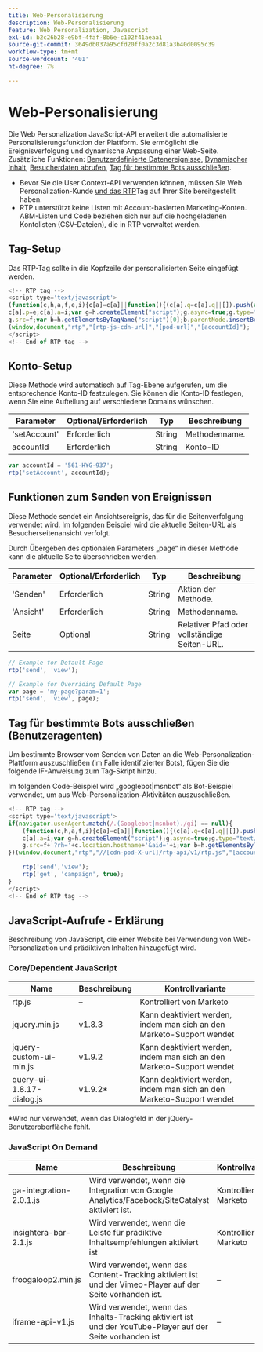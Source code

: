 ```yaml
---
title: Web-Personalisierung
description: Web-Personalisierung
feature: Web Personalization, Javascript
exl-id: b2c26b28-e9bf-4faf-8b6e-c102f41aeaa1
source-git-commit: 3649db037a95cfd20ff0a2c3d81a3b40d0095c39
workflow-type: tm+mt
source-wordcount: '401'
ht-degree: 7%

---
```


# Web-Personalisierung

Die Web Personalization JavaScript-API erweitert die automatisierte Personalisierungsfunktion der Plattform. Sie ermöglicht die Ereignisverfolgung und dynamische Anpassung einer Web-Seite. Zusätzliche Funktionen: [Benutzerdefinierte Datenereignisse](custom-data-events.md), [Dynamischer Inhalt](web-personalization.md), [Besucherdaten abrufen](get-visitor-data.md), [Tag für bestimmte Bots ausschließen](#exclude_tag_for_specific_bots).

- Bevor Sie die User Context-API verwenden können, müssen Sie Web Personalization-Kunde [ und das RTP](https://experienceleague.adobe.com/en/docs/marketo/using/product-docs/web-personalization/rtp-tag-implementation/deploy-the-rtp-javascript)Tag auf Ihrer Site bereitgestellt haben.
- RTP unterstützt keine Listen mit Account-basierten Marketing-Konten. ABM-Listen und Code beziehen sich nur auf die hochgeladenen Kontolisten (CSV-Dateien), die in RTP verwaltet werden.

## Tag-Setup

Das RTP-Tag sollte in die Kopfzeile der personalisierten Seite eingefügt werden.

```javascript
<!-- RTP tag -->
<script type='text/javascript'>
(function(c,h,a,f,e,i){c[a]=c[a]||function(){(c[a].q=c[a].q||[]).push(arguments)};
c[a].p=e;c[a].a=i;var g=h.createElement("script");g.async=true;g.type="text/javascript";
g.src=f;var b=h.getElementsByTagName("script")[0];b.parentNode.insertBefore(g,b)})
(window,document,"rtp","[rtp-js-cdn-url]","[pod-url]","[accountId]");
</script>
<!-- End of RTP tag -->
```

## Konto-Setup

Diese Methode wird automatisch auf Tag-Ebene aufgerufen, um die entsprechende Konto-ID festzulegen. Sie können die Konto-ID festlegen, wenn Sie eine Aufteilung auf verschiedene Domains wünschen.

| Parameter | Optional/Erforderlich | Typ | Beschreibung |
|--------------|-------------------|--------|--------------|
| &#39;setAccount&#39; | Erforderlich | String | Methodenname. |
| accountId | Erforderlich | String | Konto-ID |

```javascript
var accountId = '561-HYG-937';
rtp('setAccount', accountId);
```

## Funktionen zum Senden von Ereignissen

Diese Methode sendet ein Ansichtsereignis, das für die Seitenverfolgung verwendet wird. Im folgenden Beispiel wird die aktuelle Seiten-URL als Besucherseitenansicht verfolgt.

Durch Übergeben des optionalen Parameters „page“ in dieser Methode kann die aktuelle Seite überschrieben werden.

| Parameter | Optional/Erforderlich | Typ | Beschreibung |
|-----------|-------------------|--------|---------------------------------|
| &#39;Senden&#39; | Erforderlich | String | Aktion der Methode. |
| &#39;Ansicht&#39; | Erforderlich | String | Methodenname. |
| Seite | Optional | String | Relativer Pfad oder vollständige Seiten-URL. |

```javascript
// Example for Default Page
rtp('send', 'view');

// Example for Overriding Default Page
var page = 'my-page?param=1';
rtp('send', 'view', page);
```

## Tag für bestimmte Bots ausschließen (Benutzeragenten)

Um bestimmte Browser vom Senden von Daten an die Web-Personalization-Plattform auszuschließen (im Falle identifizierter Bots), fügen Sie die folgende IF-Anweisung zum Tag-Skript hinzu.

Im folgenden Code-Beispiel wird „googlebot|msnbot“ als Bot-Beispiel verwendet, um aus Web-Personalization-Aktivitäten auszuschließen.

```javascript
<!-- RTP tag -->
<script type='text/javascript'>
if(navigator.userAgent.match(/.(Googlebot|msnbot)./gi) == null){
    (function(c,h,a,f,i){c[a]=c[a]||function(){(c[a].q=c[a].q||[]).push(arguments)};
    c[a].a=i;var g=h.createElement("script");g.async=true;g.type="text/javascript";
    g.src=f+'?rh='+c.location.hostname+'&aid='+i;var b=h.getElementsByTagName("script")[0];b.parentNode.insertBefore(g,b);
})(window,document,"rtp","//[cdn-pod-X-url]/rtp-api/v1/rtp.js","[accountId]");

    rtp('send','view');
    rtp('get', 'campaign', true);
}
</script>
<!-- End of RTP tag -->
```

## JavaScript-Aufrufe - Erklärung

Beschreibung von JavaScript, die einer Website bei Verwendung von Web-Personalization und prädiktiven Inhalten hinzugefügt wird.

### Core/Dependent JavaScript

| Name | Beschreibung | Kontrollvariante |
|---------------------------|-------------|--------------------------------------------------------|
| rtp.js | – | Kontrolliert von Marketo |
| jquery.min.js | v1.8.3 | Kann deaktiviert werden, indem man sich an den Marketo-Support wendet |
| jquery-custom-ui-min.js | v1.9.2 | Kann deaktiviert werden, indem man sich an den Marketo-Support wendet |
| query-ui-1.8.17-dialog.js | v1.9.2* | Kann deaktiviert werden, indem man sich an den Marketo-Support wendet |

*Wird nur verwendet, wenn das Dialogfeld in der jQuery-Benutzeroberfläche fehlt.

### JavaScript On Demand

| Name | Beschreibung | Kontrollvariante |
|-------------------------|-----------------------------------------------------------------------|-----------------------|
| ga-integration-2.0.1.js | Wird verwendet, wenn die Integration von Google Analytics/Facebook/SiteCatalyst aktiviert ist. | Kontrolliert von Marketo |
| insightera-bar-2.1.js | Wird verwendet, wenn die Leiste für prädiktive Inhaltsempfehlungen aktiviert ist | Kontrolliert von Marketo |
| froogaloop2.min.js | Wird verwendet, wenn das Content-Tracking aktiviert ist und der Vimeo-Player auf der Seite vorhanden ist. | – |
| iframe-api-v1.js | Wird verwendet, wenn das Inhalts-Tracking aktiviert ist und der YouTube-Player auf der Seite vorhanden ist | – |
